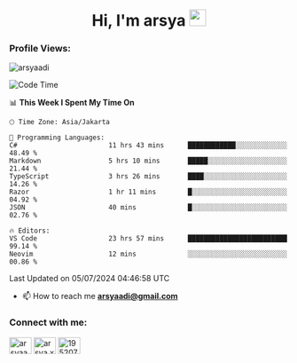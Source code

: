<h1 align="center">Hi, I'm arsya 
  <img src="https://media.giphy.com/media/hvRJCLFzcasrR4ia7z/giphy.gif" width="30px"/>
</h1>

<p align="left"> <h3>Profile Views:</h3> <img src="https://komarev.com/ghpvc/?username=arsyaadi&label=Profile%20views&color=0e75b6&style=flat" alt="arsyaadi" /> </p>

<!--START_SECTION:waka-->
![Code Time](http://img.shields.io/badge/Code%20Time-2%2C877%20hrs%2038%20mins-blue)

📊 **This Week I Spent My Time On** 

```text
🕑︎ Time Zone: Asia/Jakarta

💬 Programming Languages: 
C#                       11 hrs 43 mins      ████████████░░░░░░░░░░░░░   48.49 % 
Markdown                 5 hrs 10 mins       █████░░░░░░░░░░░░░░░░░░░░   21.44 % 
TypeScript               3 hrs 26 mins       ████░░░░░░░░░░░░░░░░░░░░░   14.26 % 
Razor                    1 hr 11 mins        █░░░░░░░░░░░░░░░░░░░░░░░░   04.92 % 
JSON                     40 mins             █░░░░░░░░░░░░░░░░░░░░░░░░   02.76 % 

🔥 Editors: 
VS Code                  23 hrs 57 mins      █████████████████████████   99.14 % 
Neovim                   12 mins             ░░░░░░░░░░░░░░░░░░░░░░░░░   00.86 % 
```


 Last Updated on 05/07/2024 04:46:58 UTC
<!--END_SECTION:waka-->

- 📫 How to reach me **arsyaadi@gmail.com**


<h3 align="left">Connect with me:</h3>
<p align="left">
<a href="https://linkedin.com/in/arsyaadi" target="blank"><img align="center" src="https://raw.githubusercontent.com/rahuldkjain/github-profile-readme-generator/master/src/images/icons/Social/linked-in-alt.svg" alt="arsyaadi" height="30" width="40" /></a>
<a href="https://fb.com/arsya.xkz" target="blank"><img align="center" src="https://raw.githubusercontent.com/rahuldkjain/github-profile-readme-generator/master/src/images/icons/Social/facebook.svg" alt="arsya.xkz" height="30" width="40" /></a>
<a href="https://stackoverflow.com/users/19520749" target="blank"><img align="center" src="https://raw.githubusercontent.com/rahuldkjain/github-profile-readme-generator/master/src/images/icons/Social/stack-overflow.svg" alt="19520749" height="30" width="40" /></a>
</p>

